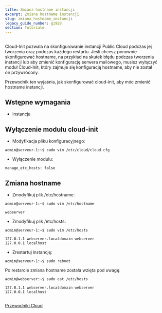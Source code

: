 ```yaml
---
title: Zmiana hostname instancji
excerpt: Zmiana hostname instancji
slug: zmiana_hostname_instancji
legacy_guide_number: g1928
section: Tutoriale
---
```



## 
Cloud-Init pozwala na skonfigurowanie instancji Public Cloud podczas jej tworzenia oraz podczas każdego restartu. 
Jeśli chcesz ponownie skonfigurować hostname, na przykład na skutek błędu podczas tworzenia instancji lub aby zmienić konfigurację serwera mailowego, musisz wyłączyć moduł Cloud-Init, który zajmuje się konfiguracją hostname, aby nie został on przywrócony. 

Przewodnik ten wyjaśnia, jak skonfigurować cloud-init, aby móc zmienić hostname instancji.


## Wstępne wymagania

- Instancja




## Wyłączenie modułu cloud-init

- Modyfikacja pliku konfiguracyjnego:

```
admin@serveur-1:~$ sudo vim /etc/cloud/cloud.cfg
```


- Wyłączenie modułu:

```
manage_etc_hosts: false
```





## Zmiana hostname

- Zmodyfikuj plik /etc/hostname:

```
admin@serveur-1:~$ sudo vim /etc/hostname

webserver
```


- Zmodyfikuj plik /etc/hosts:

```
admin@serveur-1:~$ sudo vim /etc/hosts

127.0.1.1 webserver.localdomain webserver
127.0.0.1 localhost
```


- Zrestartuj instancję:

```
admin@serveur-1:~$ sudo reboot
```



Po restarcie zmiana hostname została wzięta pod uwagę:

```
admin@webserver:~$ sudo cat /etc/hosts

127.0.1.1 webserver.localdomain webserver
127.0.0.1 localhost
```




## 
[Przewodniki Cloud]({legacy}1785)

